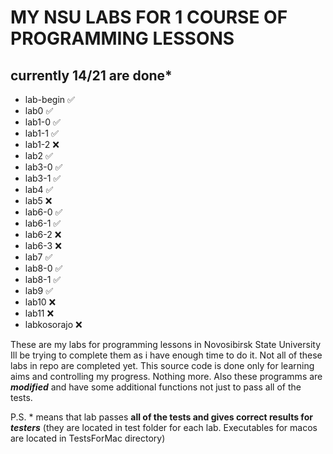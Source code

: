 # **MY NSU LABS FOR 1 COURSE OF PROGRAMMING LESSONS**
## currently 14/21 are done*

- lab-begin ✅
- lab0 ✅
- lab1-0 ✅
- lab1-1 ✅
- lab1-2 ❌
- lab2 ✅
- lab3-0 ✅
- lab3-1 ✅
- lab4 ✅
- lab5 ❌
- lab6-0 ✅
- lab6-1 ✅
- lab6-2 ❌
- lab6-3 ❌
- lab7 ✅
- lab8-0 ✅
- lab8-1 ✅
- lab9 ✅
- lab10 ❌
- lab11 ❌
- labkosorajo ❌

These are my labs for programming lessons in Novosibirsk State University
Ill be trying to complete them as i have enough time to do it.
Not all of these labs in repo are completed yet.
This source code is done only for learning aims and controlling my progress. Nothing more.
Also these programms are **_modified_** and have some additional functions not just to pass all of the tests.

P.S. * means that lab passes **all of the tests and gives correct results for _testers_** (they are located in test folder for each lab. Executables for macos are located in TestsForMac directory)
